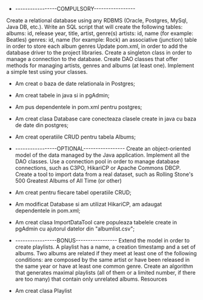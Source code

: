 - -----------------COMPULSORY-----------------

Create a relational database using any RDBMS (Oracle, Postgres, MySql, Java DB, etc.).
Write an SQL script that will create the following tables:
albums: id, release year, title, artist, genre(s)
artists: id, name (for example: Beatles)
genres: id, name (for example: Rock)
an associative (junction) table in order to store each album genres
Update pom.xml, in order to add the database driver to the project libraries.
Create a singleton class in order to manage a connection to the database.
Create DAO classes that offer methods for managing artists, genres and albums (at least one).
Implement a simple test using your classes.

- Am creat o baza de date relationala in Postgres;
- Am creat tabele in java si in pgAdmin;
- Am pus dependentele in pom.xml pentru postgres;
- Am creat clasa Database care conecteaza clasele create in java cu baza de date din postgres;
- Am creat operatiile CRUD pentru tabela Albums;

- -----------------OPTIONAL-----------------
Create an object-oriented model of the data managed by the Java application.
Implement all the DAO classes.
Use a connection pool in order to manage database connections, such as C3PO, HikariCP or Apache Commons DBCP.
Create a tool to import data from a real dataset, such as Rolling Stone's 500 Greatest Albums of All Time (or other)

- Am creat pentru fiecare tabel operatiile CRUD;
- Am modificat Database si am utilizat HikariCP, am adaugat dependentele in pom.xml;
- Am creat clasa ImportDataTool care populeaza tabelele create in pgAdmin cu ajutorul datelor din "albumlist.csv"; 

- -----------------BONUS-----------------
Extend the model in order to create playlists. A playlist has a name, a creation timestamp and a set of albums.
Two albums are related if they meet at least one of the following conditions: are composed by the same artist or have been released in the same year or have at least one common genre.
Create an algorithm that generates maximal playlists (all of them or a limited number, if there are too many) that contain only unrelated albums.
Resources
- Am creat clasa Playlist
